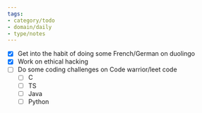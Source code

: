 ```yaml
---
tags:
- category/todo
- domain/daily
- type/notes
---
```


- [x] Get into the habit of doing some French/German on duolingo
- [x] Work on ethical hacking
- [ ] Do some coding challenges on Code warrior/leet code
	- [ ] C
	- [ ] TS
	- [ ] Java
	- [ ] Python